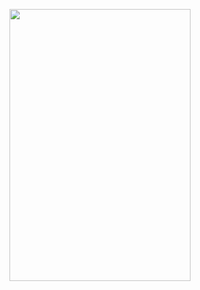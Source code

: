 <a href="https://media.tenor.com/C-qhIiM38ooAAAAC/simpsons-homer.gif"><img align="left" width="320" height="480" src="https://media.tenor.com/C-qhIiM38ooAAAAC/simpsons-homer.gif"></a>
<!--
**NICCANAS/NICCANAS** is a ✨ _special_ ✨ repository because its `README.md` (this file) appears on your GitHub profile.

Here are some ideas to get you started:

- 🔭 I’m currently working on ...
- 🌱 I’m currently learning ...
- 👯 I’m looking to collaborate on ...
- 🤔 I’m looking for help with ...
- 💬 Ask me about ...
- 📫 How to reach me: ...
- 😄 Pronouns: ...
- ⚡ Fun fact: ...
-->
